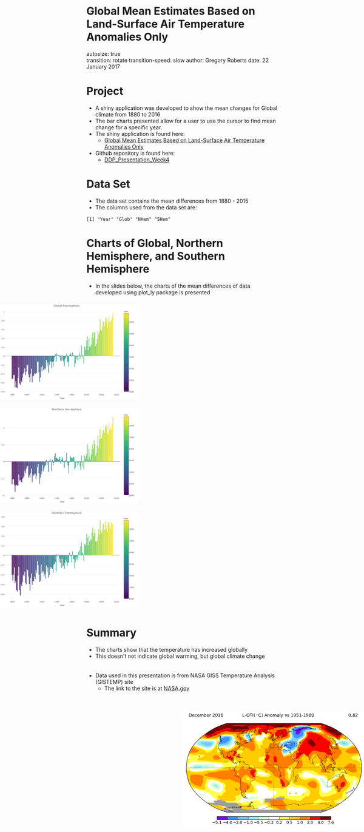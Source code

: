 <style>
.footer {
    color: black;
    background: #E8E8E8;
    position: fixed;
    top: 90%;
    text-align:center;
    width:100%;
}
.midcenter {
    position: fixed;
    top: 50%;
    left: 50%;
}
.small-code pre code {
  font-size: 1em;
}

.reveal h3 {
  word-wrap: normal;
  -moz-hyphens: none;
}
.reveal h1 {
  word-wrap: normal;
  -moz-hyphens: none;
}
</style>

Global Mean Estimates Based on Land-Surface Air Temperature Anomalies Only
========================================================
autosize: true  
transition: rotate
transition-speed: slow
author: Gregory Roberts
date: 22 January 2017
<div class="midcenter"><div style="margin-left:-0px;margin-top:-50px;"><img style="margin:0px; background-color:transparent; border:0px; box-shadow:none;" src="images/globe.png"></img></div></div>

Project
========================================================
- A shiny application was developed to show the mean changes for Global climate from 1880 to 2016
- The bar charts presented allow for a user to use the cursor to find mean change for a specific year.
- The shiny application is found here:
  + <a href="https://robertsg62.shinyapps.io/ddp_project4/">Global Mean Estimates Based on Land-Surface Air Temperature Anomalies Only</a>
- Github repository is found here:
  + <a href="https://github.com/robertsg62/DDP_Presentation_Week4">DDP_Presentation_Week4</a> 

Data Set
========================================================
- The data set contains the mean differences from 1880 - 2015
- The columns used from the data set are:

```
[1] "Year" "Glob" "NHem" "SHem"
```

Charts of Global, Northern Hemisphere, and Southern Hemisphere
========================================================
- In the slides below, the charts of the mean differences of data developed using plot_ly package is presented 

<div style="margin-left:-250px;margin-top:0px;">
  <img style="margin:10px; width="250px"; height="250px"; background-color:transparent; border:0px; box-shadow:none;" src="DDP_RPresentation-figure/global.png"></img>
  <img style="margin:10px; width="250px"; height="250px"; background-color:transparent; border:0px; box-shadow:none;" src="DDP_RPresentation-figure/nhem.png"></img>
  <img style="margin:10px; width="250px"; height="250px" background-color:transparent; border:0px; box-shadow:none;" src="DDP_RPresentation-figure/shem.png"></img>
</div>

Summary
========================================================
- The charts show that the temperature has increased globally
- This doesn't not indicate global warming, but global climate change
<br/><br/><br/>
- Data used in this presentation is from NASA GISS Temperature Analysis (GISTEMP) site
  + The link to the site is at <a href="https://data.giss.nasa.gov/gistemp/">NASA.gov</a>
